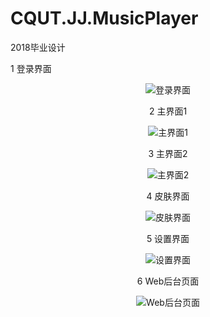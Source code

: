 # CQUT.JJ.MusicPlayer
2018毕业设计<br>

1 登录界面

<div align="center">
<img src="https://images.gitee.com/uploads/images/2019/0810/152308_005dae4b_801349.png" title="登录界面" referrerpolicy="no-referrer"/>
<div>

2 主界面1

<img src="https://images.gitee.com/uploads/images/2019/0810/151903_16240f4e_801349.png" title="主界面1" referrerpolicy="no-referrer" />

3 主界面2

<img src="https://img-blog.csdn.net/20180710115522293?watermark/2/text/aHR0cHM6Ly9ibG9nLmNzZG4ubmV0L3FxXzMxNjA2Mzc1/font/5a6L5L2T/fontsize/400/fill/I0JBQkFCMA==/dissolve/70" title="主界面2" referrerpolicy="no-referrer" />

4 皮肤界面

<img src="https://images.gitee.com/uploads/images/2019/0810/152417_469a9e45_801349.png" title="皮肤界面" referrerpolicy="no-referrer" />

5 设置界面

<img src="https://images.gitee.com/uploads/images/2019/0810/152450_05c34034_801349.png" title="设置界面" referrerpolicy="no-referrer" />

6 Web后台页面

<img src="https://images.gitee.com/uploads/images/2019/0810/152457_d146847f_801349.png" title="Web后台页面" referrerpolicy="no-referrer" />
